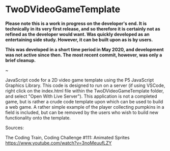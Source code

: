 # TwoDVideoGameTemplate

**Please note this is a work in progress on the developer's end. It is technically in its very first release, and so therefore it is certainly not as refined as the developer would want. Was quickly developed as an entertaining side study. However, it can be built upon as is by users.**

**This was developed in a short time period in May 2020, and development was not active since then. The most recent commit, however, was only a brief cleanup.**

~

JavaScript code for a 2D video game template using the P5 JavaScript Graphics Library. This code is designed to run on a server (if using VSCode, right click on the index.html file within the TwoDVideoGameTemplate folder, and select "Open With Live Server"). This application is not a completed game, but is rather a crude code template upon which can be used to build a web game. A rather simple example of the player collecting pumpkins in a field is included, but can be removed by the users who wish to build new functionality onto the template. 

Sources:

The Coding Train, Coding Challenge #111: Animated Sprites
https://www.youtube.com/watch?v=3noMeuufLZY
